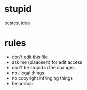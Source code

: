 # stupid
bestest idea

# rules
- don't edit this file
- ask me (plaaosert) for edit access
- don't be stupid in the changes
- no illegal things
- no copyright infringing things
- be normal
